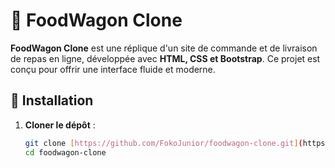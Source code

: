 # 🍔 FoodWagon Clone

**FoodWagon Clone** est une réplique d'un site de commande et de livraison de repas en ligne, développée avec **HTML, CSS et Bootstrap**. Ce projet est conçu pour offrir une interface fluide et moderne.

## 🚀 Installation

1. **Cloner le dépôt** :
   ```bash
   git clone [https://github.com/FokoJunior/foodwagon-clone.git](https://github.com/FokoJunior/foodwagon-clone.git)
   cd foodwagon-clone
